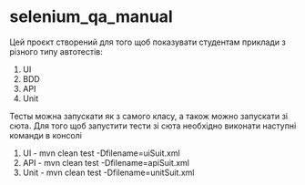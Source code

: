 # selenium_qa_manual
Цей проєкт створений для того щоб показувати студентам приклади з різного типу автотестів:
1. UI
2. BDD
3. API 
4. Unit

Тесты можна запускати як з самого класу, а також можно запускати зі сюта. 
Для того щоб запустити тести зі сюта необхідно виконати наступні команди в консолі
1. UI - mvn clean test -Dfilename=uiSuit.xml
2. API - mvn clean test -Dfilename=apiSuit.xml
3. Unit - mvn clean test -Dfilename=unitSuit.xml